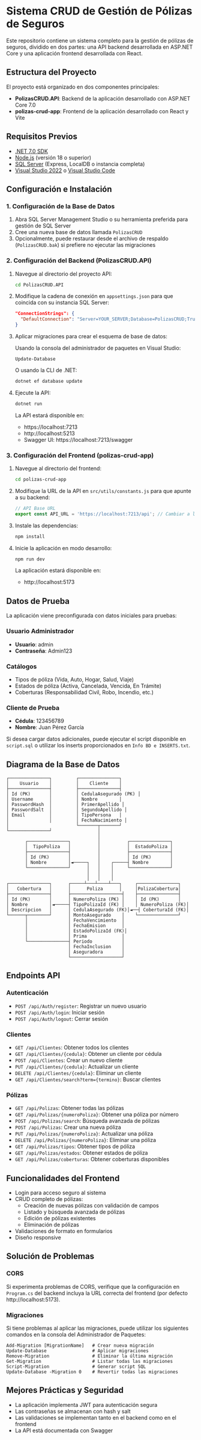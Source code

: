 # Sistema CRUD de Gestión de Pólizas de Seguros

Este repositorio contiene un sistema completo para la gestión de pólizas de seguros, dividido en dos partes: una API backend desarrollada en ASP.NET Core y una aplicación frontend desarrollada con React.

## Estructura del Proyecto

El proyecto está organizado en dos componentes principales:

- **PolizasCRUD.API**: Backend de la aplicación desarrollado con ASP.NET Core 7.0
- **polizas-crud-app**: Frontend de la aplicación desarrollado con React y Vite

## Requisitos Previos

- [.NET 7.0 SDK](https://dotnet.microsoft.com/download/dotnet/7.0)
- [Node.js](https://nodejs.org/) (versión 18 o superior)
- [SQL Server](https://www.microsoft.com/en-us/sql-server/sql-server-downloads) (Express, LocalDB o instancia completa)
- [Visual Studio 2022](https://visualstudio.microsoft.com/) o [Visual Studio Code](https://code.visualstudio.com/)

## Configuración e Instalación

### 1. Configuración de la Base de Datos

1. Abra SQL Server Management Studio o su herramienta preferida para gestión de SQL Server
2. Cree una nueva base de datos llamada `PolizasCRUD`
3. Opcionalmente, puede restaurar desde el archivo de respaldo (`PolizasCRUD.bak`) si prefiere no ejecutar las migraciones

### 2. Configuración del Backend (PolizasCRUD.API)

1. Navegue al directorio del proyecto API:
   ```bash
   cd PolizasCRUD.API
   ```

2. Modifique la cadena de conexión en `appsettings.json` para que coincida con su instancia SQL Server:
   ```json
   "ConnectionStrings": {
     "DefaultConnection": "Server=YOUR_SERVER;Database=PolizasCRUD;Trusted_Connection=True;MultipleActiveResultSets=true;TrustServerCertificate=True"
   }
   ```

3. Aplicar migraciones para crear el esquema de base de datos:
   
   Usando la consola del administrador de paquetes en Visual Studio:
   ```
   Update-Database
   ```
   
   O usando la CLI de .NET:
   ```bash
   dotnet ef database update
   ```

4. Ejecute la API:
   ```bash
   dotnet run
   ```

   La API estará disponible en:
   - https://localhost:7213
   - http://localhost:5213
   - Swagger UI: https://localhost:7213/swagger

### 3. Configuración del Frontend (polizas-crud-app)

1. Navegue al directorio del frontend:
   ```bash
   cd polizas-crud-app
   ```

2. Modifique la URL de la API en `src/utils/constants.js` para que apunte a su backend:
   ```javascript
   // API Base URL
   export const API_URL = 'https://localhost:7213/api'; // Cambiar a la URL de su backend
   ```

3. Instale las dependencias:
   ```bash
   npm install
   ```

4. Inicie la aplicación en modo desarrollo:
   ```bash
   npm run dev
   ```

   La aplicación estará disponible en:
   - http://localhost:5173

## Datos de Prueba

La aplicación viene preconfigurada con datos iniciales para pruebas:

### Usuario Administrador
- **Usuario**: admin
- **Contraseña**: Admin123

### Catálogos
- Tipos de póliza (Vida, Auto, Hogar, Salud, Viaje)
- Estados de póliza (Activa, Cancelada, Vencida, En Trámite)
- Coberturas (Responsabilidad Civil, Robo, Incendio, etc.)

### Cliente de Prueba
- **Cédula**: 123456789
- **Nombre**: Juan Pérez García

Si desea cargar datos adicionales, puede ejecutar el script disponible en `script.sql` o utilizar los inserts proporcionados en `Info BD e INSERTS.txt`.

## Diagrama de la Base de Datos

```
┌───────────────┐         ┌───────────────┐
│    Usuario    │         │    Cliente    │
├───────────────┤         ├───────────────┤
│ Id (PK)       │         │ CedulaAsegurado (PK) │
│ Username      │         │ Nombre        │
│ PasswordHash  │         │ PrimerApellido │
│ PasswordSalt  │         │ SegundoApellido │
│ Email         │         │ TipoPersona   │
│               │         │ FechaNacimiento │
│                         └───────┬───────┘
└───────────────┘                 │
                                  │
       ┌───────────────┐          │          ┌───────────────┐
       │  TipoPoliza   │          │          │  EstadoPoliza │
       ├───────────────┤          │          ├───────────────┤
       │ Id (PK)       │          │          │ Id (PK)       │
       │ Nombre        │◄─────┐   │    ┌─────┤ Nombre        │
       └───────────────┘      │   │    │     └───────────────┘
                              │   │    │
                              │   │    │
┌───────────────┐      ┌─────┴───┴────┴───┐     ┌───────────────┐
│   Cobertura   │      │      Poliza      │     │PolizaCobertura│
├───────────────┤      ├───────────────────┤    ├───────────────┤
│ Id (PK)       │      │ NumeroPoliza (PK) │    │ Id (PK)       │
│ Nombre        │◄─────┤ TipoPolizaId (FK) │    │ NumeroPoliza (FK)│
│ Descripcion   │      │ CedulaAsegurado (FK)│◄──┤ CoberturaId (FK)│
└──────┬────────┘      │ MontoAsegurado    │    └───────────────┘
       │               │ FechaVencimiento  │
       │               │ FechaEmision      │
       │               │ EstadoPolizaId (FK)│
       │               │ Prima             │
       └───────────────┤ Periodo           │
                       │ FechaInclusion    │
                       │ Aseguradora       │
                       └───────────────────┘
```

## Endpoints API

### Autenticación
- `POST /api/Auth/register`: Registrar un nuevo usuario
- `POST /api/Auth/login`: Iniciar sesión 
- `POST /api/Auth/logout`: Cerrar sesión

### Clientes
- `GET /api/Clientes`: Obtener todos los clientes
- `GET /api/Clientes/{cedula}`: Obtener un cliente por cédula
- `POST /api/Clientes`: Crear un nuevo cliente
- `PUT /api/Clientes/{cedula}`: Actualizar un cliente
- `DELETE /api/Clientes/{cedula}`: Eliminar un cliente
- `GET /api/Clientes/search?term={termino}`: Buscar clientes

### Pólizas
- `GET /api/Polizas`: Obtener todas las pólizas
- `GET /api/Polizas/{numeroPoliza}`: Obtener una póliza por número
- `POST /api/Polizas/search`: Búsqueda avanzada de pólizas
- `POST /api/Polizas`: Crear una nueva póliza
- `PUT /api/Polizas/{numeroPoliza}`: Actualizar una póliza
- `DELETE /api/Polizas/{numeroPoliza}`: Eliminar una póliza
- `GET /api/Polizas/tipos`: Obtener tipos de póliza
- `GET /api/Polizas/estados`: Obtener estados de póliza
- `GET /api/Polizas/coberturas`: Obtener coberturas disponibles

## Funcionalidades del Frontend

- Login para acceso seguro al sistema
- CRUD completo de pólizas:
  - Creación de nuevas pólizas con validación de campos
  - Listado y búsqueda avanzada de pólizas
  - Edición de pólizas existentes
  - Eliminación de pólizas
- Validaciones de formato en formularios
- Diseño responsive

## Solución de Problemas

### CORS
Si experimenta problemas de CORS, verifique que la configuración en `Program.cs` del backend incluya la URL correcta del frontend (por defecto http://localhost:5173).

### Migraciones
Si tiene problemas al aplicar las migraciones, puede utilizar los siguientes comandos en la consola del Administrador de Paquetes:

```
Add-Migration [MigrationName]   # Crear nueva migración
Update-Database                 # Aplicar migraciones
Remove-Migration                # Eliminar la última migración
Get-Migration                   # Listar todas las migraciones
Script-Migration                # Generar script SQL
Update-Database -Migration 0    # Revertir todas las migraciones
```

## Mejores Prácticas y Seguridad

- La aplicación implementa JWT para autenticación segura
- Las contraseñas se almacenan con hash y salt
- Las validaciones se implementan tanto en el backend como en el frontend
- La API está documentada con Swagger